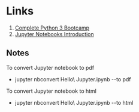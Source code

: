 # Links

1. [Complete Python 3 Bootcamp](https://github.com/Pierian-Data/Complete-Python-3-Bootcamp)
2. [Jupyter Notebooks Introduction](https://realpython.com/jupyter-notebook-introduction/)

## Notes

To convert Jupyter notebook to pdf

- jupyter nbconvert Hello\ Jupyter.ipynb --to pdf

To convert Jupyter notebook to html

- jupyter nbconvert Hello\ Jupyter.ipynb --to html
